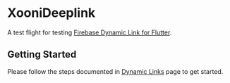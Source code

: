 # XooniDeeplink

A test flight for testing [Firebase Dynamic Link for Flutter](https://firebase.flutter.dev/docs/dynamic-links/overview). 

## Getting Started

Please follow the steps documented in [Dynamic Links](https://firebase.flutter.dev/docs/dynamic-links/usage) page to get started.
